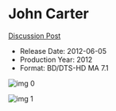 # John Carter

[Discussion Post](https://www.avsforum.com/threads/bass-eq-for-filtered-movies.2995212/post-56841510)

* Release Date: 2012-06-05
* Production Year: 2012
* Format: BD/DTS-HD MA 7.1

![img 0](https://fanart.tv/fanart/movies/49529/moviethumb/john-carter-56c10d1aa3d66.jpg)

![img 1](https://i.imgur.com/CLYltNA.png)

